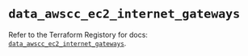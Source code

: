 # `data_awscc_ec2_internet_gateways`

Refer to the Terraform Registory for docs: [`data_awscc_ec2_internet_gateways`](https://registry.terraform.io/providers/hashicorp/awscc/0.70.0/docs/data-sources/ec2_internet_gateways).
